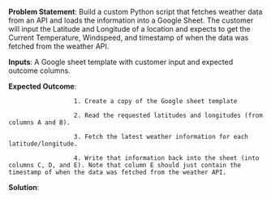 **Problem Statement**: Build a custom Python script that fetches weather data from an API and loads the information into a Google Sheet.
                        The customer will input the Latitude and Longitude of a location and expects to get the Current Temperature, Windspeed, and timestamp of when the data was fetched from the weather API.
                        
**Inputs**: A Google sheet template with customer input and expected outcome columns. 

**Expected Outcome**: 

                      1. Create a copy of the Google sheet template

                      2. Read the requested latitudes and longitudes (from columns A and B).
                      
                      3. Fetch the latest weather information for each latitude/longitude.
                      
                      4. Write that information back into the sheet (into columns C, D, and E). Note that column E should just contain the timestamp of when the data was fetched from the weather API. 
**Solution**: 
